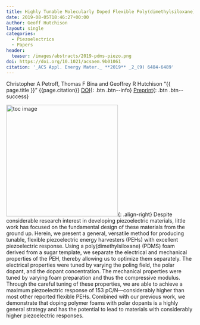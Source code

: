 ```yaml
---
title: Highly Tunable Molecularly Doped Flexible Poly(dimethylsiloxane) Foam Piezoelectric Energy Harvesters
date: 2019-08-05T18:46:27+00:00
author: Geoff Hutchison
layout: single
categories:
  - Piezoelectrics
  - Papers
header:
  teaser: /images/abstracts/2019-pdms-piezo.png
doi: https://doi.org/10.1021/acsaem.9b01061
citation: '_ACS Appl. Energy Mater._ **2019** _2_(9) 6484-6489'
---
```

Christopher A Petroff, Thomas F Bina and Geoffrey R Hutchison &#8220;{{ page.title }}&#8221; {{page.citation}} [DOI]({{page.doi}}){: .btn .btn--info} [Preprint](https://doi.org/10.26434/chemrxiv.7562456.v3){: .btn .btn--success}

<!--more-->

<img alt="toc image" src="{{ page.header.teaser }}" width="300 px">{: .align-right} Despite considerable research interest in developing piezoelectric materials, little work has focused on the fundamental design of these materials from the ground up. Herein, we present a general, versatile method for producing tunable, flexible piezoelectric energy harvesters (PEHs) with excellent piezoelectric response. Using a poly(dimethylsiloxane) (PDMS) foam derived from a sugar template, we separate the electrical and mechanical properties of the PEH, thereby allowing us to optimize them separately. The electrical properties were tuned by varying the poling field, the polar dopant, and the dopant concentration. The mechanical properties were tuned by varying foam preparation and thus the compressive modulus. Through the careful tuning of these properties, we are able to achieve a maximum piezoelectric response of 153 pC/N—considerably higher than most other reported flexible PEHs. Combined with our previous work, we demonstrate that doping polymer foams with polar dopants is a highly general strategy and has the potential to lead to materials with considerably higher piezoelectric responses.
